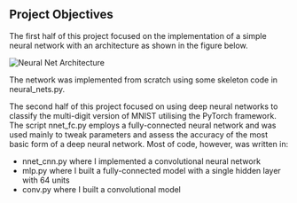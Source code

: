 ## Project Objectives

The first half of this project focused on the implementation of a simple neural network with an architecture as shown in the figure below. 

![Neural Net Architecture](https://github.com/oahahn/MITx-6.86x-Machine-Learning/blob/master/Project3_Digit-Recognition-Part-2/images_neuralnet.png)

The network was implemented from scratch using some skeleton code in neural_nets.py.

The second half of this project focused on using deep neural networks to classify the multi-digit version of MNIST utilising the PyTorch framework. The script nnet_fc.py employs a fully-connected neural network and was used mainly to tweak parameters and assess the accuracy of the most basic form of a deep neural network. Most of code, however, was written in:

* nnet_cnn.py where I implemented a convolutional neural network
* mlp.py where I built a fully-connected model with a single hidden layer with 64 units
* conv.py where I built a convolutional model



